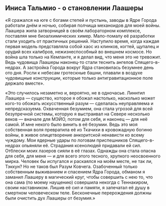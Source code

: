 ## Иниса Тальмио - о становлении Лаашеры

«Я сражался на юге с богами степей и пустынь, заводы в Ядре Города работали днём и ночью, собирая полчища механоидов для моей войны. Лаашера жила затворницей в своём лабораторном комплексе, поставляя мне биоалхимических химер. Мало-помалу её разработки стали уходить от практичных решений. Наступило время, когда каждая первая модель представляла собой хаос из клинков, когтей, щупалец и орудий всех калибров, нежизнеспособный во внешнем космосе. Но война шла только на Кемланте, и я делал вид, что меня это не тревожит. Ведь чудовища Лаашеры наконец-то стали теснить ангелов Спящего-в-недрах. А застройка Города вокруг Ядра становилась безумнее день ото дня. Росли к небесам гротескные башни, плавали в воздухе чудовищные конструкции, которые только антигравитационное поле держало вместе».

«Это случилось незаметно и, вероятно, не в одночасье. Линнтил Лаашера — существо, которое я обожал настолько, насколько может кого-то обожать искусственный разум — сделалась неуправляема и непредсказуема. Охваченная безумием, она стала угрозой для всей безупречной системы, которую я выстраивал на Севере несколько веков — вначале для МЭЙО, потом для себя, и наконец — для неё самой. И мне некого было винить в её безумии. Ведь это моя собственная воля превратила её из Ткачихи в кровожадную богиню войны, в живое олицетворение анкоритской ненависти ко всему чуждому. Мои ядерные удары по логовам приспешников Спящего-в-недрах опьяняли её. Страдания ксенолюдей придавали ей сил. Отблески моих лазеров сияли в её глазах. Однажды она стала опасна для себя, для меня — и для всего этого тесного, хрупкого неосвоенного мирка. Человек бы испугался и раскаялся на моём месте, не так ли, Тэккун? Но не таков был Разум Ковчега. Озабоченный только собственным выживанием и спасением Ядра Города, обманом я заманил Лаашеру в магический круг, чтобы совершить с нею то, что она сама (по моему наущению) совершила некогда с Теннакиром, своим наставником. Лишив её сил и памяти, я запечатал её душу в смертном человеческом теле. Бесконечные перерождения должны были очистить дух Лаашеры от безумия.»
